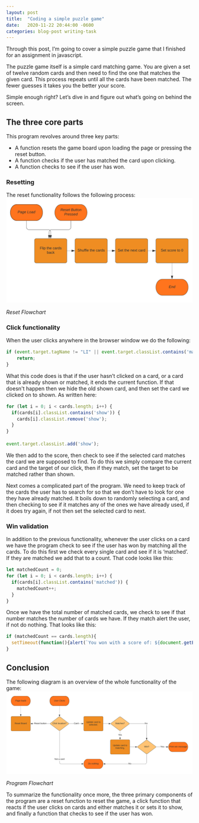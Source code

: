 ```yaml
---
layout: post
title:  "Coding a simple puzzle game"
date:   2020-11-22 20:44:00 -0600
categories: blog-post writing-task
---
```


Through this post, I’m going to cover a simple puzzle game that I finished for an assignment in javascript.

The puzzle game itself is a simple card matching game. You are given a set of twelve random cards and then need to find the one that matches the given card. This process repeats until all the cards have been matched. The fewer guesses it takes you the better your score.

Simple enough right? Let’s dive in and figure out what’s going on behind the screen.

## The three core parts
This program revolves around three key parts:
* A function resets the game board upon loading the page or pressing the reset button.
* A function checks if the user has matched the card upon clicking.
* A function checks to see if the user has won.

### Resetting
The reset functionality follows the following process:  
![reset flowchart](/assets/20-11-22/flowchart_1.png)

*Reset Flowchart*

### Click functionality
When the user clicks anywhere in the browser window we do the following:
``` javascript
if (event.target.tagName != "LI" || event.target.classList.contains('matched') || event.target.classList.contains('show')) {
    return;
}
```
What this code does is that if the user hasn’t clicked on a card, or a card that is already shown or matched, it ends the current function. If that doesn't happen then we hide the old shown card, and then set the card we clicked on to shown. As written here:
``` javascript
for (let i = 0; i < cards.length; i++) {
  if(cards[i].classList.contains('show')) {
    cards[i].classList.remove('show');
  }
}

event.target.classList.add('show');
``` 
We then add to the score, then check to see if the selected card matches the card we are supposed to find. To do this we simply compare the current card and the target of our click, then if they match, set the target to be matched rather than shown.

Next comes a complicated part of the program. We need to keep track of the cards the user has to search for so that we don’t have to look for one they have already matched. It boils down to randomly selecting a card, and then checking to see if it matches any of the ones we have already used, if it does try again, if not then set the selected card to next.

### Win validation
In addition to the previous functionality, whenever the user clicks on a card we have the program check to see if the user has won by matching all the cards. To do this first we check every single card and see if it is ‘matched’. If they are matched we add that to a count. That code looks like this:
``` javascript
let matchedCount = 0;
for (let i = 0; i < cards.length; i++) {
  if(cards[i].classList.contains('matched')) {
    matchedCount++;
  }
}
```
Once we have the total number of matched cards, we check to see if that number matches the number of cards we have. If they match alert the user, if not do nothing. That looks like this:
``` javascript
if (matchedCount == cards.length){
  setTimeout(function(){alert(`You won with a score of: ${document.getElementById('score').innerText}`);}, 0);
}
```

## Conclusion
The following diagram is an overview of the whole functionality of the game:
![program flowchart](/assets/20-11-22/flowchart_2.png)

*Program Flowchart*

To summarize the functionality once more, the three primary components of the program are a reset function to reset the game, a click function that reacts if the user clicks on cards and either matches it or sets it to show, and finally a function that checks to see if the user has won.  
